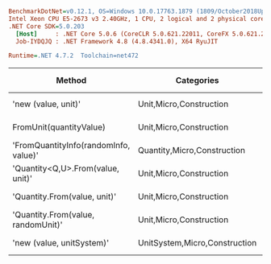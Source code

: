 ``` ini

BenchmarkDotNet=v0.12.1, OS=Windows 10.0.17763.1879 (1809/October2018Update/Redstone5)
Intel Xeon CPU E5-2673 v3 2.40GHz, 1 CPU, 2 logical and 2 physical cores
.NET Core SDK=5.0.203
  [Host]     : .NET Core 5.0.6 (CoreCLR 5.0.621.22011, CoreFX 5.0.621.22011), X64 RyuJIT
  Job-IYDQJQ : .NET Framework 4.8 (4.8.4341.0), X64 RyuJIT

Runtime=.NET 4.7.2  Toolchain=net472  

```
|                                Method |                    Categories |      Mean |     Error |    StdDev |   StdErr |       Min |       Max |    Median | Ratio | MannWhitney(5%) | RatioSD |  Gen 0 | Gen 1 | Gen 2 | Allocated |
|-------------------------------------- |------------------------------ |----------:|----------:|----------:|---------:|----------:|----------:|----------:|------:|---------------- |--------:|-------:|------:|------:|----------:|
|                   &#39;new (value, unit)&#39; |       Unit,Micro,Construction |  17.07 ns |  0.325 ns |  0.304 ns | 0.078 ns |  16.68 ns |  17.57 ns |  17.07 ns |  1.00 |            Base |    0.00 |      - |     - |     - |         - |
|               FromUnit(quantityValue) |       Unit,Micro,Construction |  36.60 ns |  0.431 ns |  0.360 ns | 0.100 ns |  35.92 ns |  37.29 ns |  36.57 ns |  2.15 |          Slower |    0.05 |      - |     - |     - |         - |
| &#39;FromQuantityInfo(randomInfo, value)&#39; |   Quantity,Micro,Construction |  70.78 ns |  1.392 ns |  2.040 ns | 0.379 ns |  67.22 ns |  75.42 ns |  70.55 ns |  4.13 |          Slower |    0.15 | 0.0049 |     - |     - |      32 B |
|     &#39;Quantity&lt;Q,U&gt;.From(value, unit)&#39; |       Unit,Micro,Construction | 102.70 ns |  2.032 ns |  2.258 ns | 0.518 ns |  99.17 ns | 107.02 ns | 101.99 ns |  6.03 |          Slower |    0.16 | 0.0085 |     - |     - |      57 B |
|          &#39;Quantity.From(value, unit)&#39; |       Unit,Micro,Construction | 104.47 ns |  2.077 ns |  2.701 ns | 0.551 ns | 100.13 ns | 109.27 ns | 104.38 ns |  6.13 |          Slower |    0.23 | 0.0047 |     - |     - |      33 B |
|    &#39;Quantity.From(value, randomUnit)&#39; |       Unit,Micro,Construction | 141.58 ns |  2.512 ns |  2.990 ns | 0.652 ns | 136.94 ns | 147.13 ns | 141.51 ns |  8.27 |          Slower |    0.24 | 0.0047 |     - |     - |      33 B |
|             &#39;new (value, unitSystem)&#39; | UnitSystem,Micro,Construction | 575.70 ns | 11.488 ns | 12.292 ns | 2.897 ns | 550.40 ns | 599.70 ns | 577.92 ns | 33.71 |          Slower |    0.83 | 0.0303 |     - |     - |     201 B |

